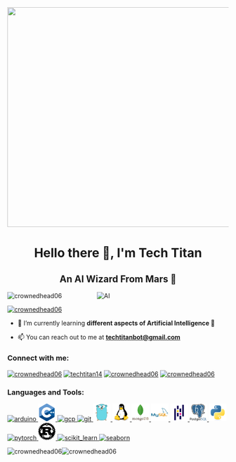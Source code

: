 <!-- [![MasterHead](banner.gif)](https://techtitan.carrd.co) -->
<img src = "https://miro.medium.com/v2/resize:fit:1400/1*bhFifratH9DjKqMBTeQG5A.gif" style = "width: 1600px; height: 500px;">
<h1 align="center">Hello there 👋, I'm Tech Titan</h1>
<h2 align="center">An AI Wizard From Mars 🤖</h2>
<img align="right" alt="AI" width="300" src="https://cdn.dribbble.com/users/3651832/screenshots/7058203/media/01ac4ec5340e8e7f0b3c53f88a22e38a.gif">

<p align="left"> <img src="https://komarev.com/ghpvc/?username=crownedhead06&label=Profile%20views&color=0e75b6&style=flat" alt="crownedhead06" /> </p>

<p align="left"> <a href="https://twitter.com/crownedhead06" target="blank"><img src="https://img.shields.io/twitter/follow/crownedhead06?logo=twitter&style=for-the-badge" alt="crownedhead06" /></a> </p>

- 🌱 I’m currently learning **different aspects of Artificial Intelligence 🤖**

- 📫 You can reach out to me at **techtitanbot@gmail.com**

<h3 align="left">Connect with me:</h3>
<p align="left">
<a href="https://twitter.com/crownedhead06" target="blank"><img align="center" src="https://raw.githubusercontent.com/rahuldkjain/github-profile-readme-generator/master/src/images/icons/Social/twitter.svg" alt="crownedhead06" height="30" width="40" /></a>
<a href="https://kaggle.com/techtitan14" target="blank"><img align="center" src="https://raw.githubusercontent.com/rahuldkjain/github-profile-readme-generator/master/src/images/icons/Social/kaggle.svg" alt="techtitan14" height="30" width="40" /></a>
<a href="https://www.hackerrank.com/crownedhead06" target="blank"><img align="center" src="https://raw.githubusercontent.com/rahuldkjain/github-profile-readme-generator/master/src/images/icons/Social/hackerrank.svg" alt="crownedhead06" height="30" width="40" /></a>
<a href="https://www.leetcode.com/crownedhead06" target="blank"><img align="center" src="https://raw.githubusercontent.com/rahuldkjain/github-profile-readme-generator/master/src/images/icons/Social/leet-code.svg" alt="crownedhead06" height="30" width="40" /></a>
</p>

<h3 align="left">Languages and Tools:</h3>
<p align="left"> <a href="https://www.arduino.cc/" target="_blank" rel="noreferrer"> <img src="https://cdn.worldvectorlogo.com/logos/arduino-1.svg" alt="arduino" width="40" height="40"/> </a> <a href="https://www.w3schools.com/cpp/" target="_blank" rel="noreferrer"> <img src="https://raw.githubusercontent.com/devicons/devicon/master/icons/cplusplus/cplusplus-original.svg" alt="cplusplus" width="40" height="40"/> </a> <a href="https://cloud.google.com" target="_blank" rel="noreferrer"> <img src="https://www.vectorlogo.zone/logos/google_cloud/google_cloud-icon.svg" alt="gcp" width="40" height="40"/> </a> <a href="https://git-scm.com/" target="_blank" rel="noreferrer"> <img src="https://www.vectorlogo.zone/logos/git-scm/git-scm-icon.svg" alt="git" width="40" height="40"/> </a> <a href="https://golang.org" target="_blank" rel="noreferrer"> <img src="https://raw.githubusercontent.com/devicons/devicon/master/icons/go/go-original.svg" alt="go" width="40" height="40"/> </a> <a href="https://www.linux.org/" target="_blank" rel="noreferrer"> <img src="https://raw.githubusercontent.com/devicons/devicon/master/icons/linux/linux-original.svg" alt="linux" width="40" height="40"/> </a> <a href="https://www.mongodb.com/" target="_blank" rel="noreferrer"> <img src="https://raw.githubusercontent.com/devicons/devicon/master/icons/mongodb/mongodb-original-wordmark.svg" alt="mongodb" width="40" height="40"/> </a> <a href="https://www.mysql.com/" target="_blank" rel="noreferrer"> <img src="https://raw.githubusercontent.com/devicons/devicon/master/icons/mysql/mysql-original-wordmark.svg" alt="mysql" width="40" height="40"/> </a> <a href="https://pandas.pydata.org/" target="_blank" rel="noreferrer"> <img src="https://raw.githubusercontent.com/devicons/devicon/2ae2a900d2f041da66e950e4d48052658d850630/icons/pandas/pandas-original.svg" alt="pandas" width="40" height="40"/> </a> <a href="https://www.postgresql.org" target="_blank" rel="noreferrer"> <img src="https://raw.githubusercontent.com/devicons/devicon/master/icons/postgresql/postgresql-original-wordmark.svg" alt="postgresql" width="40" height="40"/> </a> <a href="https://www.python.org" target="_blank" rel="noreferrer"> <img src="https://raw.githubusercontent.com/devicons/devicon/master/icons/python/python-original.svg" alt="python" width="40" height="40"/> </a> <a href="https://pytorch.org/" target="_blank" rel="noreferrer"> <img src="https://www.vectorlogo.zone/logos/pytorch/pytorch-icon.svg" alt="pytorch" width="40" height="40"/> </a> <a href="https://www.rust-lang.org" target="_blank" rel="noreferrer"> <img src="https://raw.githubusercontent.com/devicons/devicon/master/icons/rust/rust-plain.svg" alt="rust" width="40" height="40"/> </a> <a href="https://scikit-learn.org/" target="_blank" rel="noreferrer"> <img src="https://upload.wikimedia.org/wikipedia/commons/0/05/Scikit_learn_logo_small.svg" alt="scikit_learn" width="40" height="40"/> </a> <a href="https://seaborn.pydata.org/" target="_blank" rel="noreferrer"> <img src="https://seaborn.pydata.org/_images/logo-mark-lightbg.svg" alt="seaborn" width="40" height="40"/> </a> </p>

<p><img align="left" src="https://github-readme-stats.vercel.app/api/top-langs?username=crownedhead06&show_icons=true&locale=en&layout=compact" alt="crownedhead06" /></p>

<!-- <p>&nbsp;<img align="center" src="https://github-readme-stats.vercel.app/api?username=crownedhead06&show_icons=true&locale=en" alt="crownedhead06" /></p> -->

<p><img align="left" src="https://github-readme-streak-stats.herokuapp.com/?user=crownedhead06&" alt="crownedhead06" /></p>
